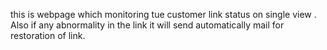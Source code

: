 this is webpage which monitoring tue customer link status on single view . Also if any abnormality in the link it will send automatically mail for restoration of link.
